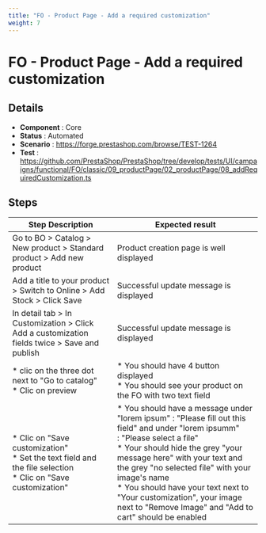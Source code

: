 ```yaml
---
title: "FO - Product Page - Add a required customization"
weight: 7
---
```


# FO - Product Page - Add a required customization
## Details
* **Component** : Core
* **Status** : Automated
* **Scenario** : https://forge.prestashop.com/browse/TEST-1264
* **Test** : https://github.com/PrestaShop/PrestaShop/tree/develop/tests/UI/campaigns/functional/FO/classic/09_productPage/02_productPage/08_addRequiredCustomization.ts

## Steps
| Step Description | Expected result |
| ----- | ----- |
| Go to BO > Catalog > New product > Standard product > Add new product | Product creation page is well displayed |
| Add a title to your product > Switch to Online > Add Stock > Click Save | Successful update message is displayed |
| In detail tab > In Customization > Click Add a customization fields twice > Save and publish | Successful update message is displayed |
| * clic on the three dot next to "Go to catalog" <br> * Clic on preview | * You should have 4 button displayed<br> * You should see your product on the FO with two text field |
| * Clic on "Save customization"<br> * Set the text field and the file selection<br> * Clic on "Save customization" | * You should have a message under "lorem ipsum" : "Please fill out this field" and under "lorem ipsumm" : "Please select a file"<br> * Your should hide the grey "your message here" with your text and the grey "no selected file" with your image's name <br> * You should have your text next to "Your customization", your image next to "Remove Image" and "Add to cart" should be enabled |
